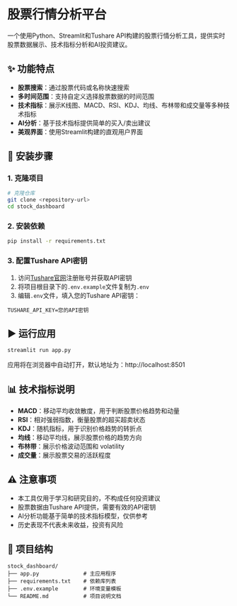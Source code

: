 # 股票行情分析平台

一个使用Python、Streamlit和Tushare API构建的股票行情分析工具，提供实时股票数据展示、技术指标分析和AI投资建议。

## ✨ 功能特点

- **股票搜索**：通过股票代码或名称快速搜索
- **多时间范围**：支持自定义选择股票数据的时间范围
- **技术指标**：展示K线图、MACD、RSI、KDJ、均线、布林带和成交量等多种技术指标
- **AI分析**：基于技术指标提供简单的买入/卖出建议
- **美观界面**：使用Streamlit构建的直观用户界面

## 🚀 安装步骤

### 1. 克隆项目

```bash
# 克隆仓库
git clone <repository-url>
cd stock_dashboard
```

### 2. 安装依赖

```bash
pip install -r requirements.txt
```

### 3. 配置Tushare API密钥

1. 访问[Tushare官网](https://tushare.pro/)注册账号并获取API密钥
2. 将项目根目录下的`.env.example`文件复制为`.env`
3. 编辑`.env`文件，填入您的Tushare API密钥：

```
TUSHARE_API_KEY=您的API密钥
```

## ▶️ 运行应用

```bash
streamlit run app.py
```

应用将在浏览器中自动打开，默认地址为：http://localhost:8501

## 📊 技术指标说明

- **MACD**：移动平均收敛散度，用于判断股票价格趋势和动量
- **RSI**：相对强弱指数，衡量股票的超买超卖状态
- **KDJ**：随机指标，用于识别价格趋势的转折点
- **均线**：移动平均线，展示股票价格的趋势方向
- **布林带**：展示价格波动范围和 volatility
- **成交量**：展示股票交易的活跃程度

## ⚠️ 注意事项

- 本工具仅用于学习和研究目的，不构成任何投资建议
- 股票数据由Tushare API提供，需要有效的API密钥
- AI分析功能基于简单的技术指标模型，仅供参考
- 历史表现不代表未来收益，投资有风险

## 📁 项目结构

```
stock_dashboard/
├── app.py              # 主应用程序
├── requirements.txt    # 依赖库列表
├── .env.example        # 环境变量模板
└── README.md           # 项目说明文档
```
